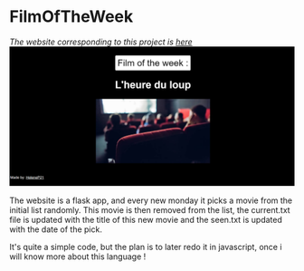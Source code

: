 # FilmOfTheWeek

*The website corresponding to this project is [here](http://www.film.helene-p.fr/)*
![image of the result](/screenshot_464.png)

The website is a flask app, and every new monday it picks a movie from the initial list randomly.
This movie is then removed from the list, the current.txt file is updated with the title of this
new movie and the seen.txt is updated with the date of the pick.

It's quite a simple code, but the plan is to later redo it in javascript, once i will know more
about this language !
